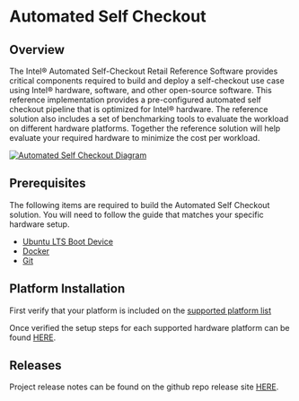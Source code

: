 # Automated Self Checkout

## Overview

The Intel® Automated Self-Checkout Retail Reference Software provides critical components required to build and deploy a self-checkout use case using Intel® hardware, software, and other open-source software. This reference implementation provides a pre-configured automated self checkout pipeline that is optimized for Intel® hardware.  The reference solution also includes a set of benchmarking tools to evaluate the workload on different hardware platforms. Together the reference solution will help evaluate your required hardware to minimize the cost per workload.

[![Automated Self Checkout Diagram](./images/vision-checkout-1.0.png)](./images/vision-checkout-1.0.png)

## Prerequisites

The following items are required to build the Automated Self Checkout solution. You will need to follow the guide that matches your specific hardware setup.

- [Ubuntu LTS Boot Device](https://ubuntu.com/tutorials/install-ubuntu-desktop#3-create-a-bootable-usb-stick)
- [Docker](https://docs.docker.com/engine/install/ubuntu/)
- [Git](https://git-scm.com/download/linux)

## Platform Installation

First verify that your platform is included on the [supported platform list](./platforms.md)

Once verified the setup steps for each supported hardware platform can be found [HERE](./hardwaresetup.md).

## Releases

Project release notes can be found on the github repo release site [HERE](https://github.com/intel-retail/Automated-self-checkout/releases).
